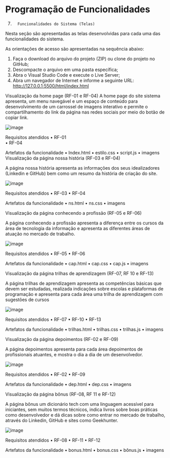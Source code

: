 # Programação de Funcionalidades

7.       Funcionalidades do Sistema (Telas)
Nesta seção são apresentadas as telas desenvolvidas para cada uma das funcionalidades do sistema. 

As orientações de acesso são apresentadas na sequência abaixo: 

1.	Faça o download do arquivo do projeto (ZIP) ou clone do projeto no GitHub;
2.	Descompacte o arquivo em uma pasta específica;
3.	Abra o Visual Studio Code e execute o Live Server;
4.	Abra um navegador de Internet e informe a seguinte URL:
 http://127.0.0.1:5500/html/index.html 

Visualização da home page (RF-01 e RF-04)
A home page do site sistema apresenta, um menu navegável e um espaço de conteúdo para desenvolvimento de um carrossel de imagens interativo e permite o compartilhamento do link da página nas redes sociais por meio do botão de copiar link. 

![image](https://user-images.githubusercontent.com/103156976/173260928-fa4fdb35-9fbc-4723-943f-69c448a6f35c.png)

 
 Requisitos atendidos
•	RF-01  
•	RF-04 

Artefatos da funcionalidade
•	Index.html
•	estilo.css
•	script.js
•	imagens
Visualização da página nossa história (RF-03 e RF-04)  

A página nossa história apresenta as informações dos seus idealizadores (Linkedin e GitHub) bem como um resumo da história de criação do site. 

![image](https://user-images.githubusercontent.com/103156976/173260941-dbdd5376-e024-4752-8a6e-b10cc3cc635c.png)


 Requisitos atendidos
•	RF-03 
•	RF-04 

Artefatos da funcionalidade
•	ns.html
•	ns.css
•	imagens

Visualização da página conhecendo a profissão (RF-05 e RF-06)

A página conhecendo a profissão apresenta a diferença entre os cursos da área de tecnologia da informação e apresenta as diferentes áreas de atuação no mercado de trabalho. 

![image](https://user-images.githubusercontent.com/103156976/173260951-f325e2e0-7f2e-47f1-b068-0ce16df4c4a9.png)

 

Requisitos atendidos
•	RF-05 
•	RF-06

Artefatos da funcionalidade
•	cap.html
•	cap.css
•	cap.js
•	imagens

Visualização da página trilhas de aprendizagem (RF-07, RF 10 e RF-13)

A página trilhas de aprendizagem apresenta as competências básicas que devem ser estudadas, realizada indicações sobre escolas e plataformas de programação e apresenta para cada área uma trilha de aprendizagem com sugestões de cursos

![image](https://user-images.githubusercontent.com/103156976/173260967-84cfd242-7154-4ef1-8754-5654657f052e.png)


Requisitos atendidos
•	RF-07 
•	RF-10
•	RF-13

Artefatos da funcionalidade
•	trilhas.html
•	trilhas.css
•	trilhas.js
•	imagens


Visualização da página depoimentos (RF-02 e RF-09)

A página depoimentos apresenta para cada área depoimentos de profissionais atuantes, e mostra o dia a dia de um desenvolvedor.

![image](https://user-images.githubusercontent.com/103156976/173260979-4746e539-0c36-452b-add1-06f287f52184.png)


Requisitos atendidos
•	RF-02 
•	RF-09

Artefatos da funcionalidade
•	dep.html
•	dep.css
•	imagens

Visualização da página bônus (RF-08, RF 11 e RF-12)


A página bônus um dicionário tech com uma linguagem acessível para iniciantes, sem muitos termos técnicos, indica livros sobre boas práticas como desenvolvedor e dá dicas sobre como entrar no mercado de trabalho, através do Linkedin, GitHub e sites como Geekhunter. 

![image](https://user-images.githubusercontent.com/103156976/173261002-7a28a6b9-e10f-46b5-ae17-f3884d4279a9.png)
 

Requisitos atendidos
•	RF-08 
•	RF-11
•	RF-12

Artefatos da funcionalidade
•	bonus.html
•	bonus.css
•	bônus.js
•	imagens















